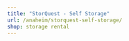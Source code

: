 ```yaml
---
title: "StorQuest - Self Storage"
url: /anaheim/storquest-self-storage/
shop: storage rental
---
```

